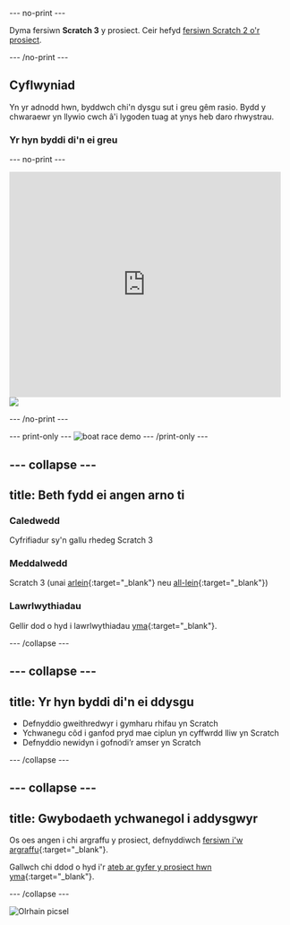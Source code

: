 --- no-print ---

Dyma fersiwn **Scratch 3** y prosiect. Ceir hefyd [fersiwn Scratch 2 o'r prosiect](https://projects.raspberrypi.org/cy-GB/projects/boat-race-scratch2).

--- /no-print ---

## Cyflwyniad

Yn yr adnodd hwn, byddwch chi'n dysgu sut i greu gêm rasio. Bydd y chwaraewr yn llywio cwch â'i lygoden tuag at ynys heb daro rhwystrau.

### Yr hyn byddi di'n ei greu

--- no-print ---

<div class="scratch-preview">
  <iframe allowtransparency="true" width="485" height="402" src="https://scratch.mit.edu/projects/embed/324027130/?autostart=false" frameborder="0" scrolling="no"></iframe>
  <img src="images/boat_race_demo.png">
</div>

--- /no-print ---

--- print-only --- ![boat race demo](images/boat_race_demo.png) --- /print-only ---

--- collapse ---
---
title: Beth fydd ei angen arno ti
---

### Caledwedd

Cyfrifiadur sy'n gallu rhedeg Scratch 3

### Meddalwedd

Scratch 3 (unai [arlein](https://rpf.io/scratchon){:target="_blank"} neu [all-lein](https://rpf.io/scratchoff){:target="_blank"})

### Lawrlwythiadau

Gellir dod o hyd i lawrlwythiadau [yma](https://rpf.io/p/cy-GB/boat-race-go){:target="_blank"}. 

--- /collapse ---

--- collapse ---
---
title: Yr hyn byddi di'n ei ddysgu
---

- Defnyddio gweithredwyr i gymharu rhifau yn Scratch
- Ychwanegu côd i ganfod pryd mae ciplun yn cyffwrdd lliw yn Scratch
- Defnyddio newidyn i gofnodi’r amser yn Scratch

--- /collapse ---

--- collapse ---
---
title: Gwybodaeth ychwanegol i addysgwyr
---

Os oes angen i chi argraffu y prosiect, defnyddiwch [fersiwn i'w argraffu](https://projects.raspberrypi.org/cy-GB/projects/boat-race/print){:target="_blank"}.

Gallwch chi ddod o hyd i'r [ateb ar gyfer y prosiect hwn yma](https://rpf.io/p/cy-GB/boat-race-get){:target="_blank"}.

--- /collapse ---

![Olrhain picsel](https://code.org/api/hour/begin_codeclub_boatrace.png)
